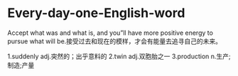# Every-day-one-English-word
Accept what was and what is, and you”ll have more positive energy to pursue what will be.接受过去和现在的模样，才会有能量去追寻自己的未来。

 1.suddenly adj.突然的；出乎意料的 2.twin adj.双胞胎之一  3.production n.生产;制造;产量
